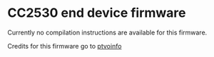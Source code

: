 # CC2530 end device firmware

Currently no compilation instructions are available for this firmware.

Credits for this firmware go to [ptvoinfo](https://github.com/ptvoinfo)
